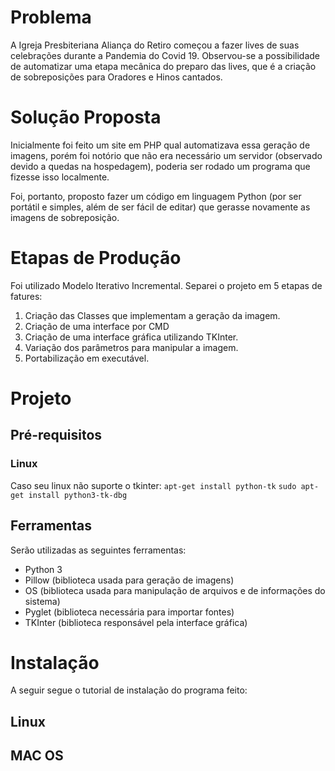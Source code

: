# Problema

A Igreja Presbiteriana Aliança do Retiro começou a fazer lives de suas celebrações durante a Pandemia do Covid 19. Observou-se a possibilidade de automatizar uma etapa mecânica do preparo das lives, que é a criação de sobreposições para Oradores e Hinos cantados.

# Solução Proposta

Inicialmente foi feito um site em PHP qual automatizava essa geração de imagens, porém foi notório que não era necessário um servidor (observado devido a quedas na hospedagem), poderia ser rodado um programa que fizesse isso localmente. 

Foi, portanto, proposto fazer um código em linguagem Python (por ser portátil e simples, além de ser fácil de editar) que gerasse novamente as imagens de sobreposição.

# Etapas de Produção

Foi utilizado Modelo Iterativo Incremental. Separei o projeto em 5 etapas de fatures:

1. Criação das Classes que implementam a geração da imagem.
2. Criação de uma interface por CMD
3. Criação de uma interface gráfica utilizando TKInter.
4. Variação dos parâmetros para manipular a imagem.
5. Portabilização em executável.

# Projeto

## Pré-requisitos

### Linux

Caso seu linux não suporte o tkinter: 
`apt-get install python-tk`
`sudo apt-get install python3-tk-dbg`

## Ferramentas

Serão utilizadas as seguintes ferramentas:

- Python 3
- Pillow (biblioteca usada para geração de imagens)
- OS (biblioteca usada para manipulação de arquivos e de informações do sistema)
- Pyglet (biblioteca necessária para importar fontes)
- TKInter (biblioteca responsável pela interface gráfica)

# Instalação

A seguir segue o tutorial de instalação do programa feito:

## Linux

## MAC OS